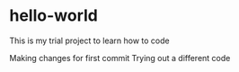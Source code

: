 # hello-world
This is my trial project to learn how to code

Making changes for first commit
Trying out a different code

